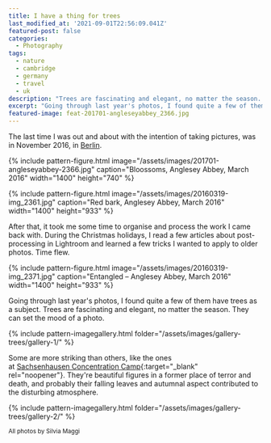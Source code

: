 ```yaml
---
title: I have a thing for trees
last_modified_at: '2021-09-01T22:56:09.041Z'
featured-post: false
categories:
  - Photography
tags:
  - nature
  - cambridge
  - germany
  - travel
  - uk
description: "Trees are fascinating and elegant, no matter the season. They can easily\_set\_the mood\_of a photo."
excerpt: "Going through last year's photos, I found quite a few of them have trees as a subject.\_Trees are fascinating and elegant, no matter the season. They can easily\_set\_the mood\_of a photo."
featured-image: feat-201701-angleseyabbey_2366.jpg
---
```

<p class="lead">The last time I was out and about with the intention of taking pictures, was in November 2016, in <a href="{{ site.url }}/photography/the-berlin-fascination/">Berlin</a>.</p>

{% include pattern-figure.html image="/assets/images/201701-angleseyabbey-2366.jpg" caption="Bloossoms, Anglesey Abbey, March 2016" width="1400" height="740" %}

{% include pattern-figure.html image="/assets/images/20160319-img_2361.jpg" caption="Red bark, Anglesey Abbey, March 2016" width="1400" height="933" %}

After that, it took me some time to organise and process the work I came back with. During the Christmas holidays, I read a few articles about post-processing in Lightroom and learned a few tricks I wanted to apply to older photos. Time flew.

{% include pattern-figure.html image="/assets/images/20160319-img_2371.jpg" caption="Entangled – Anglesey Abbey, March 2016" width="1400" height="933" %}

Going through last year's photos, I found quite a few of them have trees as a subject. Trees are fascinating and elegant, no matter the season. They can set the mood of a photo.

{% include pattern-imagegallery.html folder="/assets/images/gallery-trees/gallery-1/" %}

Some are more striking than others, like the ones at [Sachsenhausen Concentration Camp](http://www.stiftung-bg.de/gums/en/){:target="_blank" rel="noopener"}. They're beautiful figures in a former place of terror and death, and probably their falling leaves and autumnal aspect contributed to the disturbing atmosphere.

{% include pattern-imagegallery.html folder="/assets/images/gallery-trees/gallery-2/" %}

<small>All photos by Silvia Maggi</small>

